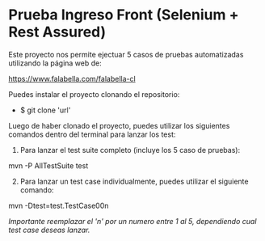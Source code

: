 # Prueba Ingreso Front (Selenium + Rest Assured)

Este proyecto nos permite ejectuar 5 casos de pruebas automatizadas utilizando la página web de:

https://www.falabella.com/falabella-cl

Puedes instalar el proyecto clonando el repositorio:

- $ git clone 'url'


Luego de haber clonado el proyecto, puedes utilizar los siguientes comandos dentro del terminal
para lanzar los test:

1. Para lanzar el test suite completo (incluye los 5 caso de pruebas):

  mvn -P AllTestSuite test
  
2. Para lanzar un test case individualmente, puedes utilizar el siguiente comando:

  mvn -Dtest=test.TestCase00n
  
  *Importante reemplazar el 'n' por un numero entre 1 al 5, dependiendo cual test case deseas lanzar.*
